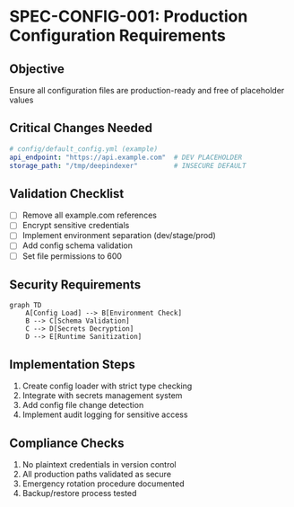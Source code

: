 # SPEC-CONFIG-001: Production Configuration Requirements

## Objective
Ensure all configuration files are production-ready and free of placeholder values

## Critical Changes Needed
```yaml
# config/default_config.yml (example)
api_endpoint: "https://api.example.com"  # DEV PLACEHOLDER
storage_path: "/tmp/deepindexer"         # INSECURE DEFAULT
```

## Validation Checklist
- [ ] Remove all example.com references
- [ ] Encrypt sensitive credentials
- [ ] Implement environment separation (dev/stage/prod)
- [ ] Add config schema validation
- [ ] Set file permissions to 600

## Security Requirements
```mermaid
graph TD
    A[Config Load] --> B[Environment Check]
    B --> C[Schema Validation]
    C --> D[Secrets Decryption]
    D --> E[Runtime Sanitization]
```

## Implementation Steps
1. Create config loader with strict type checking
2. Integrate with secrets management system
3. Add config file change detection
4. Implement audit logging for sensitive access

## Compliance Checks
1. No plaintext credentials in version control
2. All production paths validated as secure
3. Emergency rotation procedure documented
4. Backup/restore process tested
